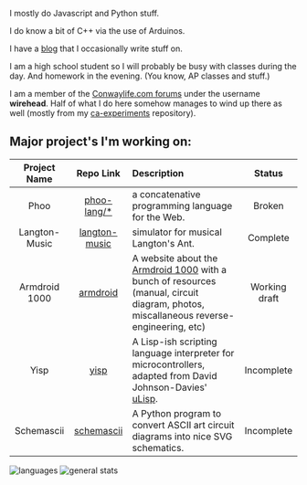 I mostly do Javascript and Python stuff.
    
I do know a bit of C++ via the use of Arduinos.

I have a [blog](https://dragoncoder047.github.io/blog/) that I occasionally write stuff on.

I am a high school student so I will probably be busy with classes during the day. And homework in the evening. (You know, AP classes and stuff.)

I am a member of the [Conwaylife.com forums](https://conwaylife.com/forums) under the username **wirehead**. Half of what I do here somehow manages to wind up there as well (mostly from my [ca-experiments](https://github.com/dragoncoder047/ca-experiments) repository).

## Major project's I'm working on:

<!-- [BEGIN PROJECTS -->

| Project Name | Repo Link | Description | Status |
|:------------:|:---------:|:------------|:------:|
| Phoo | [phoo-lang/*](https://github.com/phoo-lang) | a concatenative programming language for the Web. | Broken |
| Langton-Music | [langton-music](https://dragoncoder047.github.io/langton-music) | simulator for musical Langton's Ant. | Complete |
| Armdroid 1000 | [armdroid](https://dragoncoder047.github.io/armdroid) | A website about the [Armdroid 1000](https://dragoncoder047.github.io/armdroid) with a bunch of resources (manual, circuit diagram, photos, miscallaneous reverse-engineering, etc) | Working draft |
| Yisp | [yisp](https://github.com/dragoncoder047/yisp) | A Lisp-ish scripting language interpreter for microcontrollers, adapted from David Johnson-Davies' [uLisp](http://www.ulisp.com). | Incomplete |
| Schemascii | [schemascii](https://github.com/dragoncoder047/schemascii) | A Python program to convert ASCII art circuit diagrams into nice SVG schematics. | Incomplete |

<!-- END PROJECTS] -->

![languages](https://github-readme-stats.vercel.app/api/top-langs/?username=dragoncoder047&langs_count=100&layout=compact&hide_title=true) ![general stats](https://github-readme-stats.vercel.app/api?username=dragoncoder047&hide_title=true&show_icons=true)
